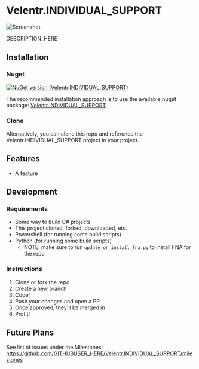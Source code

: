 # Velentr.INDIVIDUAL_SUPPORT

![Screenshot](https://github.com/GITHUBUSER_HERE/Velentr.INDIVIDUAL_SUPPORT/blob/main/logo.png?raw=true)

DESCRIPTION_HERE

## Installation

### Nuget

[![NuGet version (Velentr.INDIVIDUAL_SUPPORT)](https://img.shields.io/nuget/v/Velentr.INDIVIDUAL_SUPPORT.svg?style=flat-square)](https://www.nuget.org/packages/Velentr.INDIVIDUAL_SUPPORT/)

The recommended installation approach is to use the available nuget package: [Velentr.INDIVIDUAL_SUPPORT](https://www.nuget.org/packages/Velentr.INDIVIDUAL_SUPPORT/)

### Clone

Alternatively, you can clone this repo and reference the Velentr.INDIVIDUAL_SUPPORT project in your project.

## Features

- A feature

## Development

### Requirements

- Some way to build C# projects
- This project cloned, forked, downloaded, etc.
- Powershell (for running some build scripts)
- Python (for running some build scripts)
  - NOTE: make sure to run `update_or_install_fna.py` to install FNA for the repo

### Instructions

1. Clone or fork the repo
2. Create a new branch
3. Code!
4. Push your changes and open a PR
5. Once approved, they'll be merged in
6. Profit!

## Future Plans

See list of issues under the Milestones: https://github.com/GITHUBUSER_HERE/Velentr.INDIVIDUAL_SUPPORT/milestones
